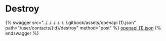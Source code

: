 # Destroy

{% swagger src="../../../../../../.gitbook/assets/openapi (1).json" path="/user/contacts/{id}/destroy" method="post" %}
[openapi (1).json](<../../../../../../.gitbook/assets/openapi (1).json>)
{% endswagger %}
